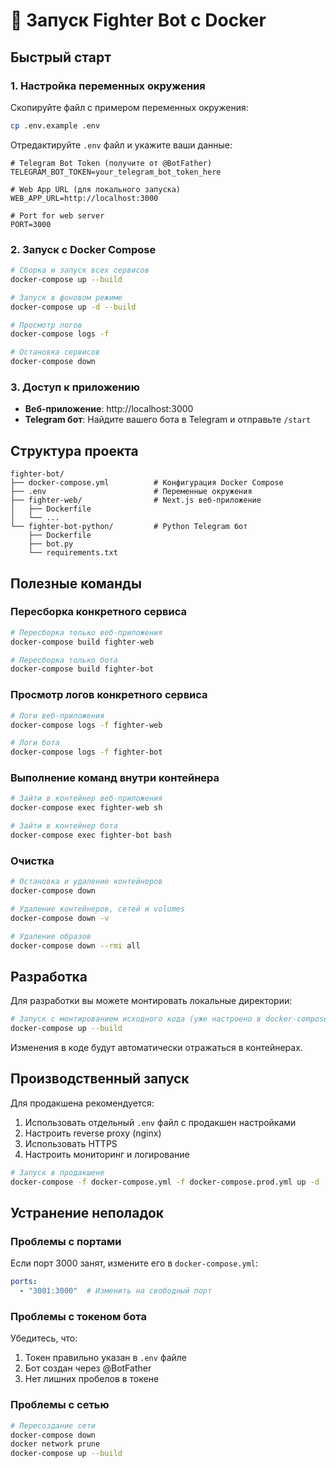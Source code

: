 # 🐳 Запуск Fighter Bot с Docker

## Быстрый старт

### 1. Настройка переменных окружения

Скопируйте файл с примером переменных окружения:
```bash
cp .env.example .env
```

Отредактируйте `.env` файл и укажите ваши данные:
```env
# Telegram Bot Token (получите от @BotFather)
TELEGRAM_BOT_TOKEN=your_telegram_bot_token_here

# Web App URL (для локального запуска)
WEB_APP_URL=http://localhost:3000

# Port for web server
PORT=3000
```

### 2. Запуск с Docker Compose

```bash
# Сборка и запуск всех сервисов
docker-compose up --build

# Запуск в фоновом режиме
docker-compose up -d --build

# Просмотр логов
docker-compose logs -f

# Остановка сервисов
docker-compose down
```

### 3. Доступ к приложению

- **Веб-приложение**: http://localhost:3000
- **Telegram бот**: Найдите вашего бота в Telegram и отправьте `/start`

## Структура проекта

```
fighter-bot/
├── docker-compose.yml          # Конфигурация Docker Compose
├── .env                        # Переменные окружения
├── fighter-web/                # Next.js веб-приложение
│   ├── Dockerfile
│   └── ...
└── fighter-bot-python/         # Python Telegram бот
    ├── Dockerfile
    ├── bot.py
    └── requirements.txt
```

## Полезные команды

### Пересборка конкретного сервиса
```bash
# Пересборка только веб-приложения
docker-compose build fighter-web

# Пересборка только бота
docker-compose build fighter-bot
```

### Просмотр логов конкретного сервиса
```bash
# Логи веб-приложения
docker-compose logs -f fighter-web

# Логи бота
docker-compose logs -f fighter-bot
```

### Выполнение команд внутри контейнера
```bash
# Зайти в контейнер веб-приложения
docker-compose exec fighter-web sh

# Зайти в контейнер бота
docker-compose exec fighter-bot bash
```

### Очистка
```bash
# Остановка и удаление контейнеров
docker-compose down

# Удаление контейнеров, сетей и volumes
docker-compose down -v

# Удаление образов
docker-compose down --rmi all
```

## Разработка

Для разработки вы можете монтировать локальные директории:

```bash
# Запуск с монтированием исходного кода (уже настроено в docker-compose.yml)
docker-compose up --build
```

Изменения в коде будут автоматически отражаться в контейнерах.

## Производственный запуск

Для продакшена рекомендуется:

1. Использовать отдельный `.env` файл с продакшен настройками
2. Настроить reverse proxy (nginx)
3. Использовать HTTPS
4. Настроить мониторинг и логирование

```bash
# Запуск в продакшене
docker-compose -f docker-compose.yml -f docker-compose.prod.yml up -d
```

## Устранение неполадок

### Проблемы с портами
Если порт 3000 занят, измените его в `docker-compose.yml`:
```yaml
ports:
  - "3001:3000"  # Изменить на свободный порт
```

### Проблемы с токеном бота
Убедитесь, что:
1. Токен правильно указан в `.env` файле
2. Бот создан через @BotFather
3. Нет лишних пробелов в токене

### Проблемы с сетью
```bash
# Пересоздание сети
docker-compose down
docker network prune
docker-compose up --build
```